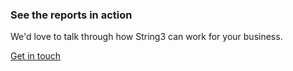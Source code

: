 <h3>See the reports in action</h3>
<p>We'd love to talk through how String3 can work for your business.</p>
<p class="faux-button commit register-button">
		<a href="/get-in-touch/" title="Get in touch">
			Get in touch
		</a>
	</p>
